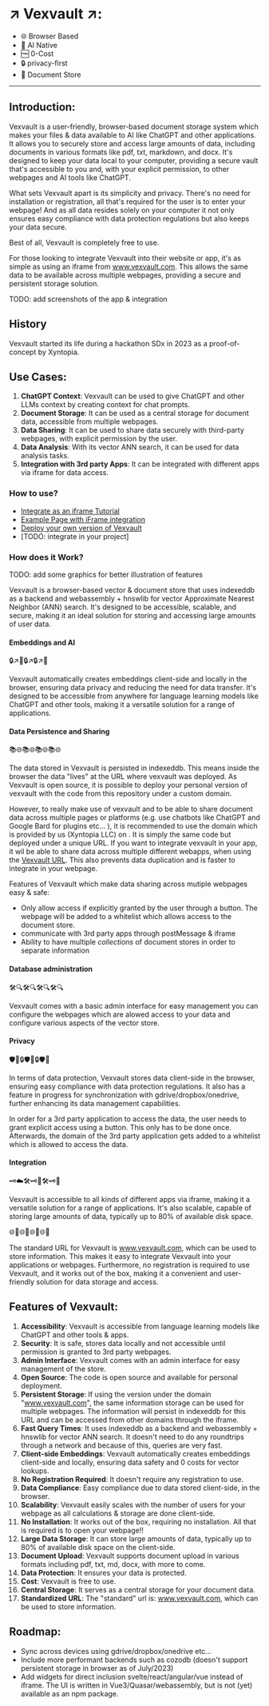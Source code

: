 # ↗️ Vexvault ↗️:

- 🌐 Browser Based
- 🤖 AI Native
- 🆓 0-Cost
- 🔒 privacy-first
- 💼 Document Store

---

## Introduction:

Vexvault is a user-friendly, browser-based document storage system which makes your files & data available to AI like ChatGPT and other applications. It allows you to securely store and access large amounts of data, including documents in various formats like pdf, txt, markdown, and docx. It's designed to keep your data local to your computer, providing a secure vault that's accessible to you and, with your explicit permission, to other webpages and AI tools like ChatGPT.

What sets Vexvault apart is its simplicity and privacy. There's no need for installation or registration, all that's required for the user is to enter your webpage! And as all data resides solely on your computer it not only ensures easy compliance with data protection regulations but also keeps your data secure.

Best of all, Vexvault is completely free to use.

For those looking to integrate Vexvault into their website or app, it's as simple as using an iframe from www.vexvault.com. This allows the same data to be available across multiple webpages, providing a secure and persistent storage solution.

TODO: add screenshots of the app & integration

## History

Vexvault started its life during a hackathon SDx in 2023 as a proof-of-concept by Xyntopia.

## Use Cases:

1. **ChatGPT Context**: Vexvault can be used to give ChatGPT and other LLMs context by creating context for chat prompts.
2. **Document Storage**: It can be used as a central storage for document data, accessible from multiple webpages.
3. **Data Sharing**: It can be used to share data securely with third-party webpages, with explicit permission by the user.
4. **Data Analysis**: With its vector ANN search, it can be used for data analysis tasks.
5. **Integration with 3rd party Apps**: It can be integrated with different apps via iframe for data access.

### How to use?

- [Integrate as an iframe Tutorial](tutorial_vexvault_iframe.md)
- [Example Page with iFrame integration](public/widget_examples/search_w_upload.html)
- [Deploy your own version of Vexvault](DEVELOPMENT.md)
- [TODO: integrate in your project]

### How does it Work?

TODO: add some graphics for better illustration of features

Vexvault is a browser-based vector & document store that uses indexeddb as a backend and webassembly + hnswlib for vector Approximate Nearest Neighbor (ANN) search. It's designed to be accessible, scalable, and secure, making it an ideal solution for storing and accessing large amounts of user data.

#### Embeddings and AI

🔒↗️🤖🔒↗️🔒↗️🤖

Vexvault automatically creates embeddings client-side and locally in the browser, ensuring data privacy and reducing the need for data transfer. It's designed to be accessible from anywhere for language learning models like ChatGPT and other tools, making it a versatile solution for a range of applications.

#### Data Persistence and Sharing

📚🌐📚🌐📚🌐📚🌐

The data stored in Vexvault is persisted in indexeddb. This means inside the browser the data "lives" at the URL where vexvault was deployed.
As Vexvault is open source, it is possible to deploy your personal version of vexvault with the code from this repository under a custom domain.

However, to really make use of vexvault and to be able to share document data across multiple pages or platforms (e.g. use chatbots like ChatGPT and Google Bard for plugins etc... ), it is recommended to use the domain which is provided by us (Xyntopia LLC) on [](http://www.vexvault.com). It is simply the same code but deployed under a unique URL. If you want to integrate vexvault in your app, it wil be able to share data across multiple different webapps, when using the [Vexvault URL](http://www.vexvault.com). This also prevents data duplication and is faster to integrate in your webpage.

Features of Vexvault which make data sharing across mutiple webpages easy & safe:

- Only allow access if explicitly granted by the user through a button. The webpage will be added to a whitelist which allows access to the document store.
- communicate with 3rd party apps through postMessage & iframe
- Ability to have multiple _collections_ of document stores in order to separate information

#### Database administration

🛠️🔍🛠️🔍🛠️🔍🛠️🔍

Vexvault comes with a basic admin interface for easy management you can configure the webpages which are alowed access to your data and configure various aspects of the vector store.

#### Privacy

🛡️💼🔒🛡️💼🔒🛡️💼

In terms of data protection, Vexvault stores data client-side in the browser, ensuring easy compliance with data protection regulations. It also has a feature in progress for synchronization with gdrive/dropbox/onedrive, further enhancing its data management capabilities.

In order for a 3rd party application to access the data, the user needs to grant explicit access using a button. This only has to be done once. Afterwards, the domain of the 3rd party application gets added to a whitelist which is allowed to access the data.

#### Integration

🗝️☁️🛠️🗝️💽🛠️🗝️💽

Vexvault is accessible to all kinds of different apps via iframe, making it a versatile solution for a range of applications. It's also scalable, capable of storing large amounts of data, typically up to 80% of available disk space.

🌐📂🌐📂🌐📂🌐📂

The standard URL for Vexvault is www.vexvault.com, which can be used to store information. This makes it easy to integrate Vexvault into your applications or webpages. Furthermore, no registration is required to use Vexvault, and it works out of the box, making it a convenient and user-friendly solution for data storage and access.

## Features of Vexvault:

1. **Accessibility**: Vexvault is accessible from language learning models like ChatGPT and other tools & apps.
2. **Security**: It is safe, stores data locally and not accessible until permission is granted to 3rd party webpages.
3. **Admin Interface**: Vexvault comes with an admin interface for easy management of the store.
4. **Open Source**: The code is open source and available for personal deployment.
5. **Persistent Storage**: If using the version under the domain "www.vexvault.com", the same information storage can be used for multiple webpages. The information will persist in indexeddb for this URL and can be accessed from other domains through the iframe.
6. **Fast Query Times**: It uses indexeddb as a backend and webassembly + hnswlib for vector ANN search. It doesn't need to do any roundtrips through a network and because of this, queries are very fast.
7. **Client-side Embeddings**: Vexvault automatically creates embeddings client-side and locally, ensuring data safety and 0 costs for vector lookups.
8. **No Registration Required**: It doesn't require any registration to use.
9. **Data Compliance**: Easy compliance due to data stored client-side, in the browser.
10. **Scalability**: Vexvault easily scales with the number of users for your webpage as all calculations & storage are done client-side.
11. **No Installation**: It works out of the box, requiring no installation. All that is required is to open your webpage!!
12. **Large Data Storage**: It can store large amounts of data, typically up to 80% of available disk space on the client-side.
13. **Document Upload**: Vexvault supports document upload in various formats including pdf, txt, md, docx, with more to come.
14. **Data Protection**: It ensures your data is protected.
15. **Cost**: Vexvault is free to use.
16. **Central Storage**: It serves as a central storage for your document data.
17. **Standardized URL**: The "standard" url is: www.vexvault.com, which can be used to store information.

## Roadmap:

- Sync across devices using gdrive/dropbox/onedrive etc...
- Include more performant backends such as cozodb (doesn't support persistent storage in browser as of July/2023)
- Add widgets for direct inclusion svelte/react/angular/vue instead of iframe. The UI is written in Vue3/Quasar/webassembly, but is not (yet) available as an npm package.
